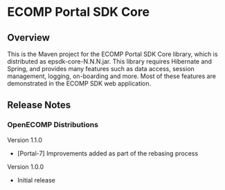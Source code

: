 # ECOMP Portal SDK Core

## Overview

This is the Maven project for the ECOMP Portal SDK Core library,
which is distributed as epsdk-core-N.N.N.jar.  This library 
requires Hibernate and Spring, and provides many features 
such as data access, session management, logging, on-boarding 
and more.  Most of these features are demonstrated in the
ECOMP SDK web application. 

## Release Notes

### OpenECOMP Distributions

Version 1.1.0
- [Portal-7] Improvements added as part of the rebasing process
 
Version 1.0.0
- Initial release
